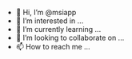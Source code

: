 - 👋 Hi, I’m @msiapp
- 👀 I’m interested in ...
- 🌱 I’m currently learning ...
- 💞️ I’m looking to collaborate on ...
- 📫 How to reach me ...

<!---
msiapp/msiapp is a ✨ special ✨ repository because its `README.md` (this file) appears on your GitHub profile.
You can click the Preview link to take a look at your changes.
--->

